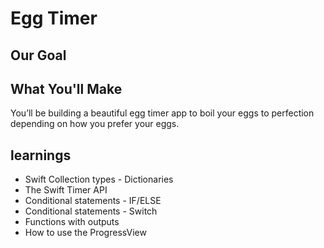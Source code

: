 

# Egg Timer

## Our Goal


## What You'll Make

You’ll be building a beautiful egg timer app to boil your eggs to perfection depending on how you prefer your eggs. 

## learnings

* Swift Collection types - Dictionaries
* The Swift Timer API
* Conditional statements - IF/ELSE
* Conditional statements - Switch
* Functions with outputs
* How to use the ProgressView



